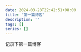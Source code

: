 ```yaml
---
date: 2024-03-28T22:42:51+08:00
title: '第一篇博客'
description: ''
tags: []
series: []
---
```


记录下第一篇博客

